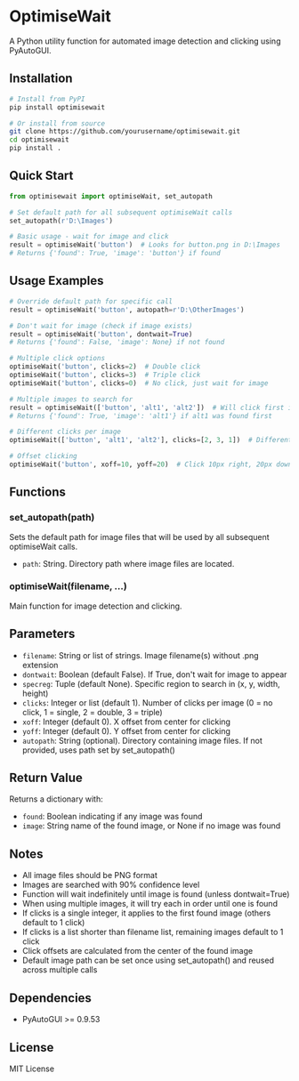 # OptimiseWait

A Python utility function for automated image detection and clicking using PyAutoGUI.

## Installation

```bash
# Install from PyPI
pip install optimisewait

# Or install from source
git clone https://github.com/yourusername/optimisewait.git
cd optimisewait
pip install .
```

## Quick Start

```python
from optimisewait import optimiseWait, set_autopath

# Set default path for all subsequent optimiseWait calls
set_autopath(r'D:\Images')

# Basic usage - wait for image and click
result = optimiseWait('button')  # Looks for button.png in D:\Images
# Returns {'found': True, 'image': 'button'} if found
```

## Usage Examples

```python
# Override default path for specific call
result = optimiseWait('button', autopath=r'D:\OtherImages')

# Don't wait for image (check if image exists)
result = optimiseWait('button', dontwait=True)
# Returns {'found': False, 'image': None} if not found

# Multiple click options
optimiseWait('button', clicks=2)  # Double click
optimiseWait('button', clicks=3)  # Triple click
optimiseWait('button', clicks=0)  # No click, just wait for image

# Multiple images to search for
result = optimiseWait(['button', 'alt1', 'alt2'])  # Will click first image found
# Returns {'found': True, 'image': 'alt1'} if alt1 was found first

# Different clicks per image
optimiseWait(['button', 'alt1', 'alt2'], clicks=[2, 3, 1])  # Different clicks per image

# Offset clicking
optimiseWait('button', xoff=10, yoff=20)  # Click 10px right, 20px down from center
```

## Functions

### set_autopath(path)
Sets the default path for image files that will be used by all subsequent optimiseWait calls.
- `path`: String. Directory path where image files are located.

### optimiseWait(filename, ...)
Main function for image detection and clicking.

## Parameters

- `filename`: String or list of strings. Image filename(s) without .png extension
- `dontwait`: Boolean (default False). If True, don't wait for image to appear
- `specreg`: Tuple (default None). Specific region to search in (x, y, width, height)
- `clicks`: Integer or list (default 1). Number of clicks per image (0 = no click, 1 = single, 2 = double, 3 = triple)
- `xoff`: Integer (default 0). X offset from center for clicking
- `yoff`: Integer (default 0). Y offset from center for clicking
- `autopath`: String (optional). Directory containing image files. If not provided, uses path set by set_autopath()

## Return Value

Returns a dictionary with:
- `found`: Boolean indicating if any image was found
- `image`: String name of the found image, or None if no image was found

## Notes

- All image files should be PNG format
- Images are searched with 90% confidence level
- Function will wait indefinitely until image is found (unless dontwait=True)
- When using multiple images, it will try each in order until one is found
- If clicks is a single integer, it applies to the first found image (others default to 1 click)
- If clicks is a list shorter than filename list, remaining images default to 1 click
- Click offsets are calculated from the center of the found image
- Default image path can be set once using set_autopath() and reused across multiple calls

## Dependencies

- PyAutoGUI >= 0.9.53

## License

MIT License
